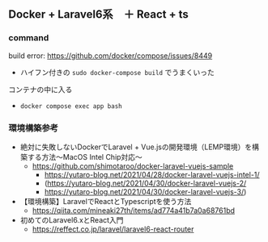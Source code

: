 ## Docker + Laravel6系　＋ React + ts

### command

build error: https://github.com/docker/compose/issues/8449 
- ハイフン付きの `sudo docker-compose build` でうまくいった

コンテナの中に入る

- `docker compose exec app bash`

### 環境構築参考
- 絶対に失敗しないDockerでLaravel + Vue.jsの開発環境（LEMP環境）を構築する方法〜MacOS Intel Chip対応〜
  - https://github.com/shimotaroo/docker-laravel-vuejs-sample
    - https://yutaro-blog.net/2021/04/28/docker-laravel-vuejs-intel-1/
    - (https://yutaro-blog.net/2021/04/30/docker-laravel-vuejs-2/
    - https://yutaro-blog.net/2021/04/30/docker-laravel-vuejs-3/)
- 【環境構築】LaravelでReactとTypescriptを使う方法
  - https://qiita.com/mineaki27th/items/ad774a41b7a0a68761bd
- 初めてのLaravel6.xとReact入門
  - https://reffect.co.jp/laravel/laravel6-react-router
